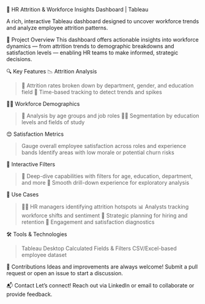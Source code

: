 👥 HR Attrition & Workforce Insights Dashboard | Tableau

A rich, interactive Tableau dashboard designed to uncover workforce trends and analyze employee attrition patterns.

🧠 Project Overview
This dashboard offers actionable insights into workforce dynamics — from attrition trends to demographic breakdowns and satisfaction levels — enabling HR teams to make informed, strategic decisions.

🔍 Key Features
📉 Attrition Analysis
>🎯 Attrition rates broken down by department, gender, and education field
>📅 Time-based tracking to detect trends and spikes

👩‍💼 Workforce Demographics
>🧓 Analysis by age groups and job roles
>🧑‍🎓 Segmentation by education levels and fields of study

😊 Satisfaction Metrics
>Gauge overall employee satisfaction across roles and experience bands
>Identify areas with low morale or potential churn risks

🧩 Interactive Filters
>🔎 Deep-dive capabilities with filters for age, education, department, and more
>🧭 Smooth drill-down experience for exploratory analysis

📌 Use Cases
>🧑‍💼 HR managers identifying attrition hotspots
>📊 Analysts tracking workforce shifts and sentiment
>🧠 Strategic planning for hiring and retention
>💬 Engagement and satisfaction diagnostics

🛠️ Tools & Technologies
>Tableau Desktop
>Calculated Fields & Filters
>CSV/Excel-based employee dataset

🤝 Contributions
Ideas and improvements are always welcome! Submit a pull request or open an issue to start a discussion.

📬 Contact
Let’s connect! Reach out via LinkedIn or email to collaborate or provide feedback.
